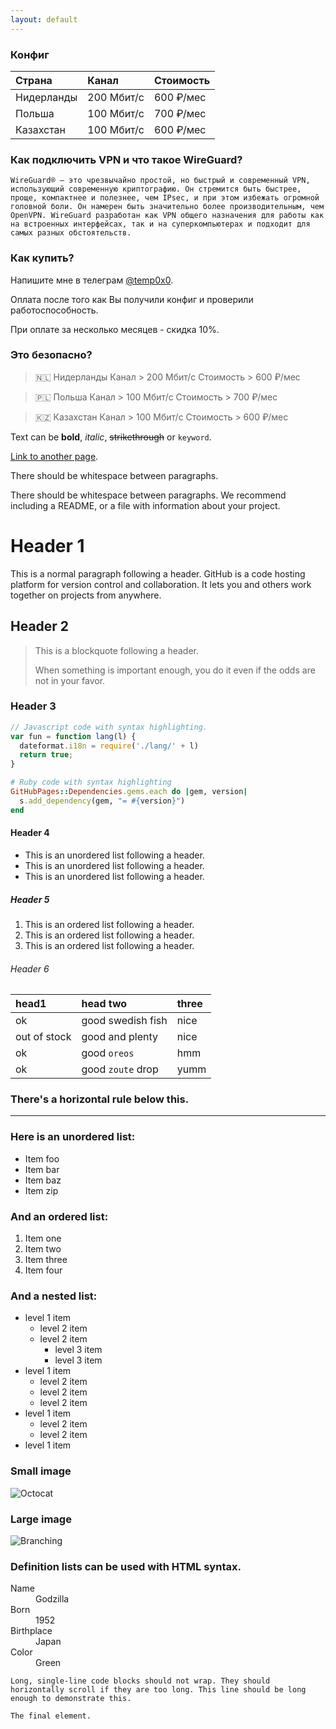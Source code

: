 ```yaml
---
layout: default
---
```

### Конфиг

| Страна       | Канал             | Стоимость |
|:-------------|:------------------|:----------|
| Нидерланды   | 200 Мбит/с        | 600 ₽/мес |
| Польша       | 100 Мбит/с        | 700 ₽/мес |
| Казахстан    | 100 Мбит/с        | 600 ₽/мес |

### Как подключить VPN и что такое WireGuard?

```
WireGuard® — это чрезвычайно простой, но быстрый и современный VPN, использующий современную криптографию. Он стремится быть быстрее, проще, компактнее и полезнее, чем IPsec, и при этом избежать огромной головной боли. Он намерен быть значительно более производительным, чем OpenVPN. WireGuard разработан как VPN общего назначения для работы как на встроенных интерфейсах, так и на суперкомпьютерах и подходит для самых разных обстоятельств.
```

### Как купить?
Напишите мне в телеграм [@temp0x0](https://t.me/temp0x0).

Оплата после того как Вы получили конфиг и проверили работоспособность.

При оплате за несколько месяцев - скидка 10%.

### Это безопасно?
> 🇳🇱 Нидерланды 
> Канал > 200 Мбит/с
> Стоимость > 600 ₽/мес

> 🇵🇱 Польша
> Канал > 100 Мбит/с
> Стоимость > 700 ₽/мес

> 🇰🇿 Казахстан 
> Канал > 100 Мбит/с
> Стоимость > 600 ₽/мес


Text can be **bold**, _italic_, ~~strikethrough~~ or `keyword`.

[Link to another page](./another-page.html).

There should be whitespace between paragraphs.

There should be whitespace between paragraphs. We recommend including a README, or a file with information about your project.

# Header 1

This is a normal paragraph following a header. GitHub is a code hosting platform for version control and collaboration. It lets you and others work together on projects from anywhere.

## Header 2

> This is a blockquote following a header.
>
> When something is important enough, you do it even if the odds are not in your favor.

### Header 3

```js
// Javascript code with syntax highlighting.
var fun = function lang(l) {
  dateformat.i18n = require('./lang/' + l)
  return true;
}
```

```ruby
# Ruby code with syntax highlighting
GitHubPages::Dependencies.gems.each do |gem, version|
  s.add_dependency(gem, "= #{version}")
end
```

#### Header 4

*   This is an unordered list following a header.
*   This is an unordered list following a header.
*   This is an unordered list following a header.

##### Header 5

1.  This is an ordered list following a header.
2.  This is an ordered list following a header.
3.  This is an ordered list following a header.

###### Header 6

| head1        | head two          | three |
|:-------------|:------------------|:------|
| ok           | good swedish fish | nice  |
| out of stock | good and plenty   | nice  |
| ok           | good `oreos`      | hmm   |
| ok           | good `zoute` drop | yumm  |

### There's a horizontal rule below this.

* * *

### Here is an unordered list:

*   Item foo
*   Item bar
*   Item baz
*   Item zip

### And an ordered list:

1.  Item one
1.  Item two
1.  Item three
1.  Item four

### And a nested list:

- level 1 item
  - level 2 item
  - level 2 item
    - level 3 item
    - level 3 item
- level 1 item
  - level 2 item
  - level 2 item
  - level 2 item
- level 1 item
  - level 2 item
  - level 2 item
- level 1 item

### Small image

![Octocat](https://github.githubassets.com/images/icons/emoji/octocat.png)

### Large image

![Branching](https://guides.github.com/activities/hello-world/branching.png)


### Definition lists can be used with HTML syntax.

<dl>
<dt>Name</dt>
<dd>Godzilla</dd>
<dt>Born</dt>
<dd>1952</dd>
<dt>Birthplace</dt>
<dd>Japan</dd>
<dt>Color</dt>
<dd>Green</dd>
</dl>

```
Long, single-line code blocks should not wrap. They should horizontally scroll if they are too long. This line should be long enough to demonstrate this.
```

```
The final element.
```
